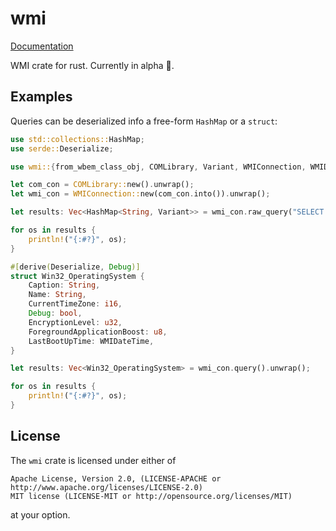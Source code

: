 # wmi
[Documentation](https://ohadravid.github.io/wmi-rs/docs/wmi/)

WMI crate for rust.
Currently in alpha 🚧.

## Examples

Queries can be deserialized info a free-form `HashMap` or a `struct`:

```rust
use std::collections::HashMap;
use serde::Deserialize;

use wmi::{from_wbem_class_obj, COMLibrary, Variant, WMIConnection, WMIDateTime};

let com_con = COMLibrary::new().unwrap();
let wmi_con = WMIConnection::new(com_con.into()).unwrap();

let results: Vec<HashMap<String, Variant>> = wmi_con.raw_query("SELECT * FROM Win32_OperatingSystem").unwrap();

for os in results {
    println!("{:#?}", os);
}

#[derive(Deserialize, Debug)]
struct Win32_OperatingSystem {
    Caption: String,
    Name: String,
    CurrentTimeZone: i16,
    Debug: bool,
    EncryptionLevel: u32,
    ForegroundApplicationBoost: u8,
    LastBootUpTime: WMIDateTime,
}

let results: Vec<Win32_OperatingSystem> = wmi_con.query().unwrap();

for os in results {
    println!("{:#?}", os);
}
```

## License
 
The `wmi` crate is licensed under either of

    Apache License, Version 2.0, (LICENSE-APACHE or http://www.apache.org/licenses/LICENSE-2.0)
    MIT license (LICENSE-MIT or http://opensource.org/licenses/MIT)

at your option.